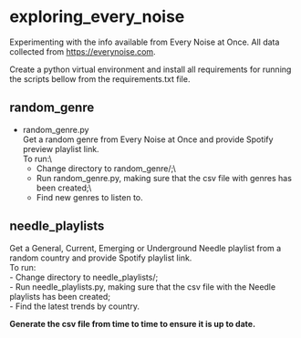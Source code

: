# exploring_every_noise
Experimenting with the info available from Every Noise at Once. All data collected from https://everynoise.com.

Create a python virtual environment and install all requirements for running the scripts bellow from the requirements.txt file.

## random_genre
- random_genre.py\
Get a random genre from Every Noise at Once and provide Spotify preview playlist link.\
To run:\
	- Change directory to random_genre/;\
	- Run random_genre.py, making sure that the csv file with genres has been created;\
	- Find new genres to listen to.

## needle_playlists
Get a General, Current, Emerging or Underground Needle playlist from a random country and provide Spotify playlist link.\
To run:\
	- Change directory to needle_playlists/;\
	- Run needle_playlists.py, making sure that the csv file with the Needle playlists has been created;\
	- Find the latest trends by country.

**Generate the csv file from time to time to ensure it is up to date.**
